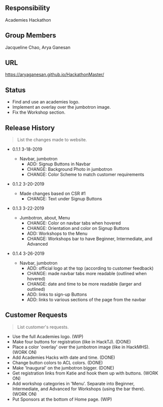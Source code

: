 ## Responsibility

Academies Hackathon

## Group Members

Jacqueline Chao, Arya Ganesan

## URL

https://aryaganesan.github.io/HackathonMaster/

## Status

  * Find and use an academies logo.
  * Implement an overlay over the jumbotron image.
  * Fix the Workshop section.

## Release History
> List the changes made to website.

* 0.1.1 3-18-2019
    * Navbar, jumbotron
      * ADD: Signup Buttons in Navbar
      * CHANGE:  Background Photo in jumbotron
      * CHANGE: Color Scheme to match customer requirements


* 0.1.2 3-20-2019
    * Made changes based on CSR #1
      * CHANGE: Text under Signup Buttons

* 0.1.3 3-22-2019
    * Jumbotron, about, Menu
      * CHANGE: Color on navbar tabs when hovered
      * CHANGE: Orientation and color on Signup Buttons
      * ADD: Workshops to the Menu
      * CHANGE: Workshops bar to have Beginner, Intermediate, and Advanced

* 0.1.4 3-26-2019
    * Navbar, jumbotron
      * ADD: official logo at the top (according to customer feedback)
      * CHANGE: made navbar tabs more readable (outlined when hovered)
      * CHANGE: date and time to be more readable (larger and outlined)
      * ADD: links to sign-up Buttons
      * ADD: links to various sections of the page from the navbar

## Customer Requests
> List customer's requests.

  * Use the full Academies logo. (WIP)
  * Make four buttons for registration (like in HackTJ). (DONE)
  * Place a color 'overlay' over the jumbotron image (like in HackMHS). (WORK ON)
  * Add Academies Hacks with date and time. (DONE)
  * Change button colors to ACL colors. (DONE)
  * Make 'Inaugural' on the jumbotron bigger. (DONE)
  * Get registration links from Katie and hook them up with buttons. (WORK ON)
  * Add workshop categories in 'Menu'. Separate into Beginner, Intermediate,
    and Advanced for Workshops (using the bar there). (WORK ON)
  * Put Sponsors at the bottom of Home page. (WIP)
